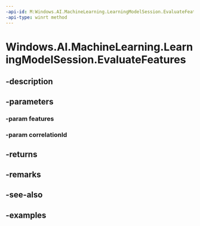 ```yaml
---
-api-id: M:Windows.AI.MachineLearning.LearningModelSession.EvaluateFeatures(Windows.Foundation.Collections.IMap{System.String,System.Object},System.String)
-api-type: winrt method
---
```


<!-- Method syntax.
public LearningModelEvaluationResult LearningModelSession.EvaluateFeatures(IMap<Object> features, String correlationId)
-->

# Windows.AI.MachineLearning.LearningModelSession.EvaluateFeatures

## -description

## -parameters
### -param features

### -param correlationId

## -returns

## -remarks

## -see-also

## -examples

